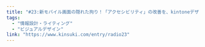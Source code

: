 ```yaml
---
title: "#23:新モバイル画面の隠れた拘り！「アクセシビリティ」の改善を、kintoneデザイン担当者に聞いてみた"
tags:
  - "情報設計・ライティング"
  - "ビジュアルデザイン"
link: "https://www.kinsuki.com/entry/radio23"
---
```

